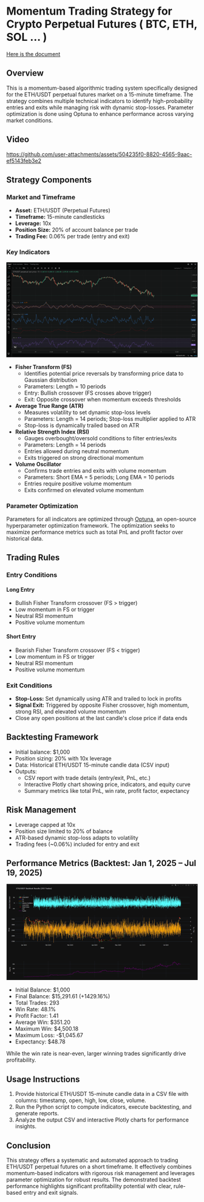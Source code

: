 # Momentum Trading Strategy for Crypto Perpetual Futures ( BTC, ETH, SOL ... )
[Here is the document](./introduction_of_FVRA_strategy.pdf)

## Overview
This is a momentum-based algorithmic trading system specifically designed for the ETH/USDT perpetual futures market on a 15-minute timeframe. The strategy combines multiple technical indicators to identify high-probability entries and exits while managing risk with dynamic stop-losses. Parameter optimization is done using Optuna to enhance performance across varying market conditions.

## **Video**

https://github.com/user-attachments/assets/504235f0-8820-4565-9aac-ef5143feb3e2

## Strategy Components

### Market and Timeframe
- **Asset:** ETH/USDT (Perpetual Futures)
- **Timeframe:** 15-minute candlesticks
- **Leverage:** 10x
- **Position Size:** 20% of account balance per trade
- **Trading Fee:** 0.06% per trade (entry and exit)

### Key Indicators

[![Watch the video](./shot2.png)](./shot2.png)

- **Fisher Transform (FS)**
  - Identifies potential price reversals by transforming price data to Gaussian distribution
  - Parameters: Length = 10 periods
  - Entry: Bullish crossover (FS crosses above trigger)
  - Exit: Opposite crossover when momentum exceeds thresholds
- **Average True Range (ATR)**
  - Measures volatility to set dynamic stop-loss levels
  - Parameters: Length = 14 periods; Stop-loss multiplier applied to ATR
  - Stop-loss is dynamically trailed based on ATR
- **Relative Strength Index (RSI)**
  - Gauges overbought/oversold conditions to filter entries/exits
  - Parameters: Length = 14 periods
  - Entries allowed during neutral momentum
  - Exits triggered on strong directional momentum
- **Volume Oscillator**
  - Confirms trade entries and exits with volume momentum
  - Parameters: Short EMA = 5 periods; Long EMA = 10 periods
  - Entries require positive volume momentum
  - Exits confirmed on elevated volume momentum

### Parameter Optimization
Parameters for all indicators are optimized through [Optuna](https://optuna.org/), an open-source hyperparameter optimization framework. The optimization seeks to maximize performance metrics such as total PnL and profit factor over historical data.

## Trading Rules

### Entry Conditions
#### Long Entry
- Bullish Fisher Transform crossover (FS > trigger)
- Low momentum in FS or trigger
- Neutral RSI momentum
- Positive volume momentum

#### Short Entry
- Bearish Fisher Transform crossover (FS < trigger)
- Low momentum in FS or trigger
- Neutral RSI momentum
- Positive volume momentum

### Exit Conditions
- **Stop-Loss:** Set dynamically using ATR and trailed to lock in profits
- **Signal Exit:** Triggered by opposite Fisher crossover, high momentum, strong RSI, and elevated volume momentum
- Close any open positions at the last candle's close price if data ends

## Backtesting Framework
- Initial balance: $1,000
- Position sizing: 20% with 10x leverage
- Data: Historical ETH/USDT 15-minute candle data (CSV input)
- Outputs:
  - CSV report with trade details (entry/exit, PnL, etc.)
  - Interactive Plotly chart showing price, indicators, and equity curve
  - Summary metrics like total PnL, win rate, profit factor, expectancy

## Risk Management
- Leverage capped at 10x
- Position size limited to 20% of balance
- ATR-based dynamic stop-loss adapts to volatility
- Trading fees (~0.06%) included for entry and exit

## Performance Metrics (Backtest: Jan 1, 2025 – Jul 19, 2025)

[![Watch the video](./shot1.png)](./shot1.png)

- Initial Balance: $1,000
- Final Balance: $15,291.61 (+1429.16%)
- Total Trades: 293
- Win Rate: 48.1%
- Profit Factor: 1.41
- Average Win: $351.20
- Maximum Win: $4,500.18
- Maximum Loss: -$1,045.67
- Expectancy: $48.78

While the win rate is near-even, larger winning trades significantly drive profitability.

## Usage Instructions
1. Provide historical ETH/USDT 15-minute candle data in a CSV file with columns: timestamp, open, high, low, close, volume.
2. Run the Python script to compute indicators, execute backtesting, and generate reports.
3. Analyze the output CSV and interactive Plotly charts for performance insights.

## Conclusion
This strategy offers a systematic and automated approach to trading ETH/USDT perpetual futures on a short timeframe. It effectively combines momentum-based indicators with rigorous risk management and leverages parameter optimization for robust results. The demonstrated backtest performance highlights significant profitability potential with clear, rule-based entry and exit signals.

